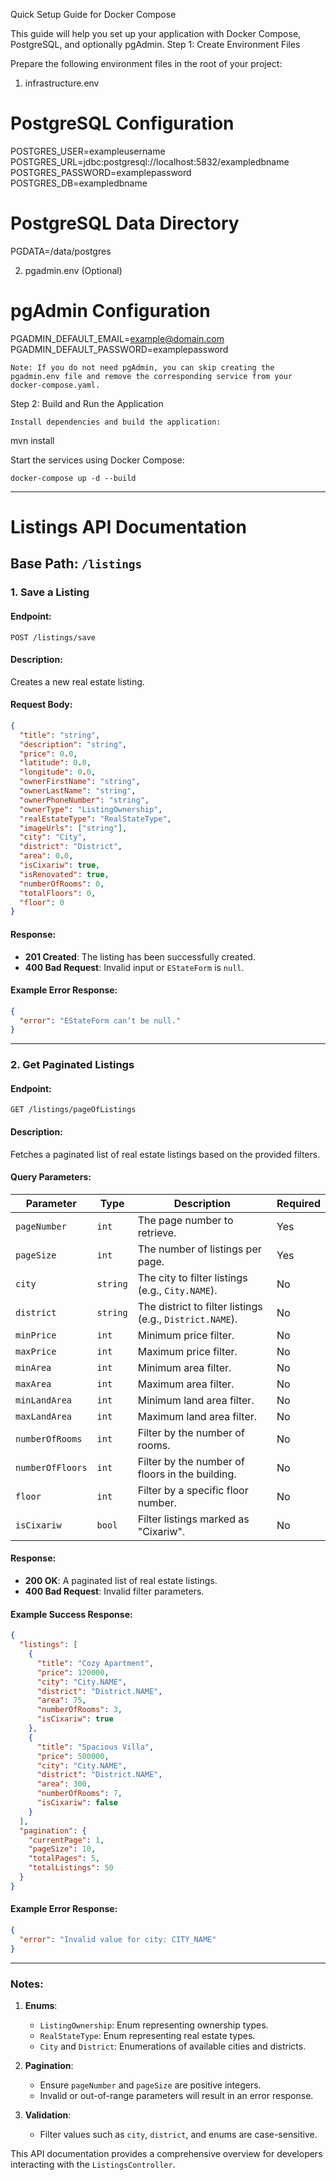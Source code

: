 Quick Setup Guide for Docker Compose

This guide will help you set up your application with Docker Compose, PostgreSQL, and optionally pgAdmin.
Step 1: Create Environment Files

Prepare the following environment files in the root of your project:
1. infrastructure.env

# PostgreSQL Configuration
POSTGRES_USER=exampleusername
POSTGRES_URL=jdbc:postgresql://localhost:5832/exampledbname
POSTGRES_PASSWORD=examplepassword
POSTGRES_DB=exampledbname

# PostgreSQL Data Directory
PGDATA=/data/postgres

2. pgadmin.env (Optional)

# pgAdmin Configuration
PGADMIN_DEFAULT_EMAIL=example@domain.com
PGADMIN_DEFAULT_PASSWORD=examplepassword

    Note: If you do not need pgAdmin, you can skip creating the pgadmin.env file and remove the corresponding service from your docker-compose.yaml.

Step 2: Build and Run the Application

    Install dependencies and build the application:

mvn install

Start the services using Docker Compose:

    docker-compose up -d --build

---

# Listings API Documentation

## Base Path: `/listings`

### 1. **Save a Listing**

#### Endpoint:
`POST /listings/save`

#### Description:
Creates a new real estate listing.

#### Request Body:

```json
{
  "title": "string",
  "description": "string",
  "price": 0.0,
  "latitude": 0.0,
  "longitude": 0.0,
  "ownerFirstName": "string",
  "ownerLastName": "string",
  "ownerPhoneNumber": "string",
  "ownerType": "ListingOwnership",
  "realEstateType": "RealStateType",
  "imageUrls": ["string"],
  "city": "City",
  "district": "District",
  "area": 0.0,
  "isCixariw": true,
  "isRenovated": true,
  "numberOfRooms": 0,
  "totalFloors": 0,
  "floor": 0
}
```

#### Response:
- **201 Created**: The listing has been successfully created.
- **400 Bad Request**: Invalid input or `EStateForm` is `null`.

#### Example Error Response:

```json
{
  "error": "EStateForm can’t be null."
}
```

---

### 2. **Get Paginated Listings**

#### Endpoint:
`GET /listings/pageOfListings`

#### Description:
Fetches a paginated list of real estate listings based on the provided filters.

#### Query Parameters:

| Parameter         | Type    | Description                                                                 | Required |
|--------------------|---------|-----------------------------------------------------------------------------|----------|
| `pageNumber`       | `int`   | The page number to retrieve.                                                | Yes      |
| `pageSize`         | `int`   | The number of listings per page.                                            | Yes      |
| `city`             | `string`| The city to filter listings (e.g., `City.NAME`).                            | No       |
| `district`         | `string`| The district to filter listings (e.g., `District.NAME`).                    | No       |
| `minPrice`         | `int`   | Minimum price filter.                                                      | No       |
| `maxPrice`         | `int`   | Maximum price filter.                                                      | No       |
| `minArea`          | `int`   | Minimum area filter.                                                       | No       |
| `maxArea`          | `int`   | Maximum area filter.                                                       | No       |
| `minLandArea`      | `int`   | Minimum land area filter.                                                  | No       |
| `maxLandArea`      | `int`   | Maximum land area filter.                                                  | No       |
| `numberOfRooms`    | `int`   | Filter by the number of rooms.                                             | No       |
| `numberOfFloors`   | `int`   | Filter by the number of floors in the building.                            | No       |
| `floor`            | `int`   | Filter by a specific floor number.                                         | No       |
| `isCixariw`        | `bool`  | Filter listings marked as "Cixariw".                                       | No       |

#### Response:
- **200 OK**: A paginated list of real estate listings.
- **400 Bad Request**: Invalid filter parameters.

#### Example Success Response:

```json
{
  "listings": [
    {
      "title": "Cozy Apartment",
      "price": 120000,
      "city": "City.NAME",
      "district": "District.NAME",
      "area": 75,
      "numberOfRooms": 3,
      "isCixariw": true
    },
    {
      "title": "Spacious Villa",
      "price": 500000,
      "city": "City.NAME",
      "district": "District.NAME",
      "area": 300,
      "numberOfRooms": 7,
      "isCixariw": false
    }
  ],
  "pagination": {
    "currentPage": 1,
    "pageSize": 10,
    "totalPages": 5,
    "totalListings": 50
  }
}
```

#### Example Error Response:

```json
{
  "error": "Invalid value for city: CITY_NAME"
}
```

---

### Notes:

1. **Enums**:
    - `ListingOwnership`: Enum representing ownership types.
    - `RealStateType`: Enum representing real estate types.
    - `City` and `District`: Enumerations of available cities and districts.

2. **Pagination**:
    - Ensure `pageNumber` and `pageSize` are positive integers.
    - Invalid or out-of-range parameters will result in an error response.

3. **Validation**:
    - Filter values such as `city`, `district`, and enums are case-sensitive.

This API documentation provides a comprehensive overview for developers interacting with the `ListingsController`.
